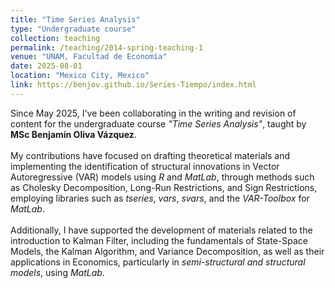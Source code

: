 ```yaml
---
title: "Time Series Analysis"
type: "Undergraduate course"
collection: teaching
permalink: /teaching/2014-spring-teaching-1
venue: "UNAM, Facultad de Economía"
date: 2025-08-01
location: "Mexico City, Mexico"
link: https://benjov.github.io/Series-Tiempo/index.html
---
```


Since May 2025, I've been collaborating in the writing and revision of content for the undergraduate course *"Time Series Analysis"*, taught by **MSc Benjamín Oliva Vázquez**. <br><br>
My contributions have focused on drafting theoretical materials and implementing the identification of structural innovations in Vector Autoregressive (VAR) models using *R* and *MatLab*, through methods such as Cholesky Decomposition, Long-Run Restrictions, and Sign Restrictions, employing libraries such as *tseries*, *vars*, *svars*, and the *VAR-Toolbox* for *MatLab*. <br><br>
Additionally, I have supported the development of materials related to the introduction to Kalman Filter, including the fundamentals of State-Space Models, the Kalman Algorithm, and Variance Decomposition, as well as their applications in Economics, particularly in *semi-structural and structural models*, using *MatLab*.